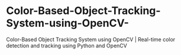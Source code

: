 # Color-Based-Object-Tracking-System-using-OpenCV-
Color-Based Object Tracking System using OpenCV | Real-time color detection and tracking using Python and OpenCV
